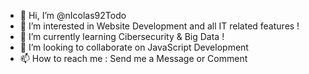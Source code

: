 - 👋 Hi, I’m @nIcolas92Todo
- 👀 I’m interested in Website Development and all IT related features !
- 🌱 I’m currently learning Cibersecurity & Big Data !
- 💞️ I’m looking to collaborate on JavaScript Development
- 📫 How to reach me : Send me a Message or Comment

<!---
nIcolas92Todo/nIcolas92Todo is a ✨ special ✨ repository because its `README.md` (this file) appears on your GitHub profile.
You can click the Preview link to take a look at your changes.
--->
